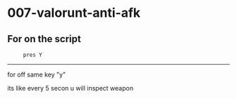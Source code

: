 # 007-valorunt-anti-afk


For on the script
--------------------------
         pres Y
--------------------------
for off same key "y"

its like every 5 secon u will inspect weapon
